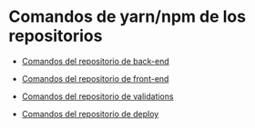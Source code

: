 # Comandos de yarn/npm de los repositorios

* [Comandos del repositorio de back-end](https://github.com/fiuba-laboral-v2/back-end/blob/staging/README.md)

* [Comandos del repositorio de front-end](https://github.com/fiuba-laboral-v2/front-end/blob/staging/README.md)

* [Comandos del repositorio de validations](https://github.com/fiuba-laboral-v2/validations/blob/master/README.md)

* [Comandos del repositorio de deploy](https://github.com/fiuba-laboral-v2/deploy/blob/master/README.md)
